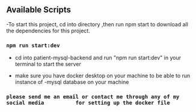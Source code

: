 ## Available Scripts

-To start this project, cd into directory ,then run npm start to download all the dependencies for this project.

### `npm run start:dev`
- cd into patient-mysql-backend and run "npm run start:dev" in your terminal to start the server

- make sure you have docker desktop on your machine to be able to run instance of -mysql database on your machine

###  `please send me an email or contact me through any of my social media          for setting up the docker file`
